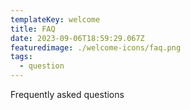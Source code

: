 ```yaml
---
templateKey: welcome
title: FAQ
date: 2023-09-06T18:59:29.067Z
featuredimage: ./welcome-icons/faq.png
tags:
  - question
---
```


Frequently asked questions

